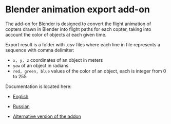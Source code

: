 # Blender animation export add-on

The add-on for Blender is designed to convert the flight animation of copters drawn in Blender into flight paths for each copter, taking into account the color of objects at each given time.

Export result is a folder with .csv files where each line  in file represents a sequence with comma delimiter:

* `x, y, z` coordinates of an object in meters
* `yaw` of an object in radians
* `red, green, blue` values of the color of an object, each is integer from 0 to 255

Documentation is located here:

* [English](../docs/en/blender-addon.md)
* [Russian](../docs/ru/blender-addon.md)

* [Alternative version of the addon](https://github.com/DroneLegion/BlenderDroneShow)
